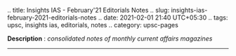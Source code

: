 .. title: Insights IAS - February'21 Editorials Notes
.. slug: insights-ias-february-2021-editorials-notes
.. date: 2021-02-01 21:40 UTC+05:30
.. tags: upsc, insights ias, editorials, notes
.. category: upsc-pages

**Description** : *consolidated notes of monthly current affairs magazines*

***
<!-- TEASER_END -->